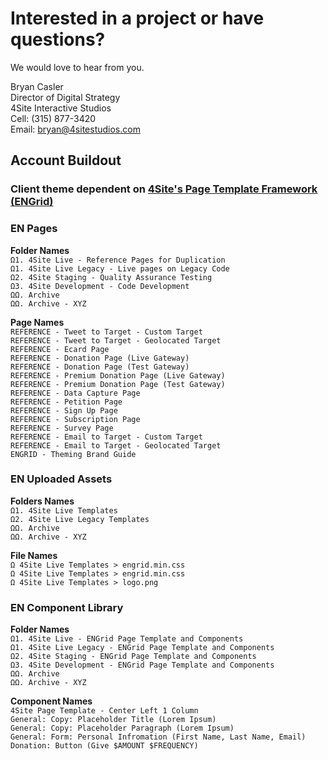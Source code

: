# Interested in a project or have questions?

We would love to hear from you.

Bryan Casler  
Director of Digital Strategy  
4Site Interactive Studios  
Cell: (315) 877-3420  
Email: bryan@4sitestudios.com


## Account Buildout
### Client theme dependent on [4Site's Page Template Framework (ENGrid)](https://github.com/4site-interactive-studios/engrid-scripts)

### EN Pages

**Folder Names**<br/>
`Ω1. 4Site Live - Reference Pages for Duplication`<br/>
`Ω1. 4Site Live Legacy - Live pages on Legacy Code`<br/>
`Ω2. 4Site Staging - Quality Assurance Testing`<br/>
`Ω3. 4Site Development - Code Development`<br/>
`ΩΩ. Archive`<br/>
`ΩΩ. Archive - XYZ`

**Page Names**<br/>
`REFERENCE - Tweet to Target - Custom Target`<br/>
`REFERENCE - Tweet to Target - Geolocated Target`<br/>
`REFERENCE - Ecard Page`<br/>
`REFERENCE - Donation Page (Live Gateway)`<br/>
`REFERENCE - Donation Page (Test Gateway)`<br/>
`REFERENCE - Premium Donation Page (Live Gateway)`<br/>
`REFERENCE - Premium Donation Page (Test Gateway)`<br/>
`REFERENCE - Data Capture Page`<br/>
`REFERENCE - Petition Page`<br/>
`REFERENCE - Sign Up Page`<br/>
`REFERENCE - Subscription Page`<br/>
`REFERENCE - Survey Page`<br/>
`REFERENCE - Email to Target - Custom Target`<br/>
`REFERENCE - Email to Target - Geolocated Target`<br/>
`ENGRID - Theming Brand Guide`
  
### EN Uploaded Assets

**Folders Names**<br/>
`Ω1. 4Site Live Templates`<br/>
`Ω2. 4Site Live Legacy Templates`<br/>
`ΩΩ. Archive`<br/>
`ΩΩ. Archive - XYZ`

**File Names**<br/>
`Ω 4Site Live Templates > engrid.min.css`<br/>
`Ω 4Site Live Templates > engrid.min.css`<br/>
`Ω 4Site Live Templates > logo.png`

### EN Component Library

**Folder Names**<br/>
`Ω1. 4Site Live - ENGrid Page Template and Components`<br/>
`Ω1. 4Site Live Legacy - ENGrid Page Template and Components`<br/>
`Ω2. 4Site Staging - ENGrid Page Template and Components`<br/>
`Ω3. 4Site Development - ENGrid Page Template and Components`<br/>
`ΩΩ. Archive`<br/>
`ΩΩ. Archive - XYZ`

**Component Names**<br/>
`4Site Page Template - Center Left 1 Column`<br/>
`General: Copy: Placeholder Title (Lorem Ipsum)`<br/>
`General: Copy: Placeholder Paragraph (Lorem Ipsum)`<br/>
`General: Form: Personal Infromation (First Name, Last Name, Email)`<br/>
`Donation: Button (Give $AMOUNT $FREQUENCY)`
